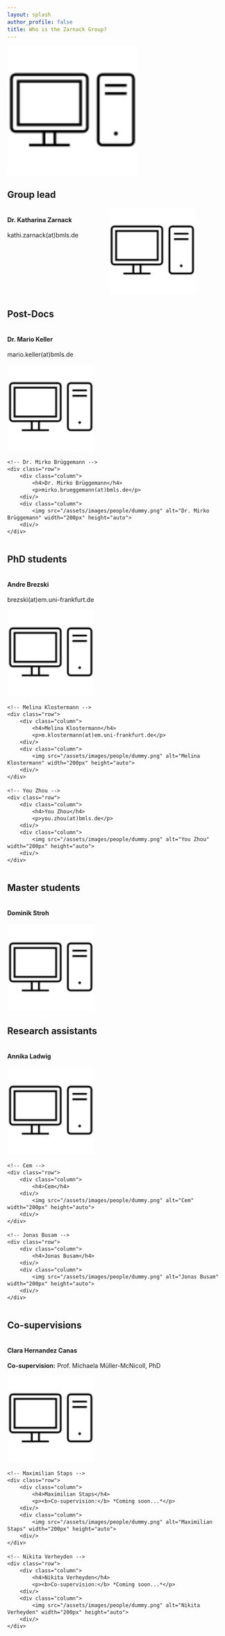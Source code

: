 ```yaml
---
layout: splash
author_profile: false
title: Who is the Zarnack Group?
---
```


<style>
	.row {
	  display: flex;
	}

	.column {
	  flex: 50%;
	}
</style>

<!-- Group picture -->
<div class="row">
	 <img src="/assets/images/people/dummy.png" alt="Zarnack Group" width="300px" height="auto"> 
</div>

<!-- Group lead -->
<div class="container">  
	<h2>Group lead</h2>
	<!-- Dr. Katharina Zarnack -->
	<div class="row">
		<div class="column">
			<h4>Dr. Katharina Zarnack</h4>
			<p>kathi.zarnack(at)bmls.de</p>
		</div>
		<div class="column">
			<img src="/assets/images/people/dummy.png" alt="Dr. Katharina Zarnack" width="200px" height="auto">
		</div>
	</div>
</div>

<!-- Post-Docs -->
<div class="container">
	<h2>Post-Docs</h2>
	<!-- Dr. Mario Keller -->
	<div class="row">
		<div class="column">
			<h4>Dr. Mario Keller</h4>
			<p>mario.keller(at)bmls.de</p>
		<div/>
		<div class="column">
			<img src="/assets/images/people/dummy.png" alt="Dr. Mario Keller" width="200px" height="auto">
		<div/>
	</div>
	
	<!-- Dr. Mirko Brüggemann -->
	<div class="row">
		<div class="column">
			<h4>Dr. Mirko Brüggemann</h4>
			<p>mirko.brueggemann(at)bmls.de</p>
		<div/>
		<div class="column">
			<img src="/assets/images/people/dummy.png" alt="Dr. Mirko Brüggemann" width="200px" height="auto">
		<div/>
	</div>
</div>

<!-- PhD students -->
<div class="container">
	<h2>PhD students</h2>
	<!-- Andre Brezski -->
	<div class="row">
		<div class="column">
			<h4>Andre Brezski</h4>
			<p>brezski(at)em.uni-frankfurt.de</p>
		<div/>
		<div class="column">
			<img src="/assets/images/people/dummy.png" alt="Andre Brezski" width="200px" height="auto">
		<div/>
	</div>

	<!-- Melina Klostermann -->
	<div class="row">
		<div class="column">
			<h4>Melina Klostermann</h4>
			<p>m.klostermann(at)em.uni-frankfurt.de</p>
		<div/>
		<div class="column">
			<img src="/assets/images/people/dummy.png" alt="Melina Klostermann" width="200px" height="auto"> 
		<div/>
	</div>

	<!-- You Zhou -->
	<div class="row">
		<div class="column">
			<h4>You Zhou</h4>
			<p>you.zhou(at)bmls.de</p>
		<div/>
		<div class="column">
			<img src="/assets/images/people/dummy.png" alt="You Zhou" width="200px" height="auto"> 
		<div/>
	</div>
</div>

<!-- Master students -->
<div class="container">
	<h2>Master students</h2>
	<!-- Dominik Stroh -->
	<div class="row">
		<div class="column">
			<h4>Dominik Stroh</h4>
		<div/>
		<div class="column">
			<img src="/assets/images/people/dummy.png" alt="Dominik Stroh" width="200px" height="auto">
		<div/>
	</div>
</div>

<!-- Research assistants -->
<div class="container">
	<h2>Research assistants</h2>
	<!-- Annika Ladwig -->
	<div class="row">
		<div class="column">
			<h4>Annika Ladwig</h4>
		<div/>
		<div class="column">
			<img src="/assets/images/people/dummy.png" alt="Annika Ladwig" width="200px" height="auto">
		<div/>
	</div>
	
	<!-- Cem -->
	<div class="row">
		<div class="column">
			<h4>Cem</h4>
		<div/>
			<img src="/assets/images/people/dummy.png" alt="Cem" width="200px" height="auto"> 
		<div/>
	</div>
	
	<!-- Jonas Busam -->
	<div class="row">
		<div class="column">
			<h4>Jonas Busam</h4>
		<div/>
		<div class="column">
			<img src="/assets/images/people/dummy.png" alt="Jonas Busam" width="200px" height="auto"> 
		<div/>
	</div>
</div>

<!-- Co-supervisions -->
<div class="container">
	<h2>Co-supervisions</h2>
	<!-- Clara Hernandez Canas-->
	<div class="row">
		<div class="column">
			<h4>Clara Hernandez Canas</h4>
			<p><b>Co-supervision:</b> Prof. Michaela Müller-McNicoll, PhD</p>
		<div/>
		<div class="column">
			<img src="/assets/images/people/dummy.png" alt="Clara Hernandez Canas" width="200px" height="auto"> 
		<div/>
	</div>
	
	<!-- Maximilian Staps -->
	<div class="row">
		<div class="column">
			<h4>Maximilian Staps</h4>
			<p><b>Co-supervision:</b> *Coming soon...*</p>
		<div/>
		<div class="column">
			<img src="/assets/images/people/dummy.png" alt="Maximilian Staps" width="200px" height="auto"> 
		<div/>
	</div>
	
	<!-- Nikita Verheyden -->
	<div class="row">
		<div class="column">
			<h4>Nikita Verheyden</h4>
			<p><b>Co-supervision:</b> *Coming soon...*</p>
		<div/>
		<div class="column">
			<img src="/assets/images/people/dummy.png" alt="Nikita Verheyden" width="200px" height="auto">
		<div/>
	</div>
</div>
